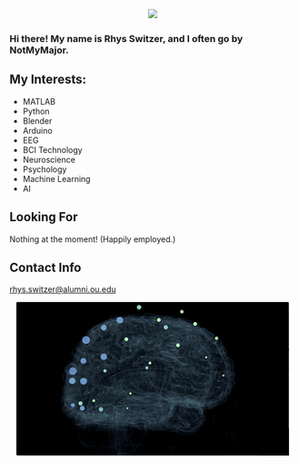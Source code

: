 


<p align="center">
  <img src="BlenderEEGBrainCompressedTransparent.gif" />
</p>

### Hi there! My name is Rhys Switzer, and I often go by NotMyMajor.
## My Interests:
* MATLAB
* Python
* Blender
* Arduino
* EEG
* BCI Technology
* Neuroscience
* Psychology
* Machine Learning
* AI

## Looking For
Nothing at the moment! (Happily employed.)

## Contact Info
rhys.switzer@alumni.ou.edu



<!---
NotMyMajor/NotMyMajor is a ✨ special ✨ repository because its `README.md` (this file) appears on your GitHub profile.
You can click the Preview link to take a look at your changes.
--->

<p align="center">
  <img src="OpenBCI-WebXR-EEG.gif" />
</p>
